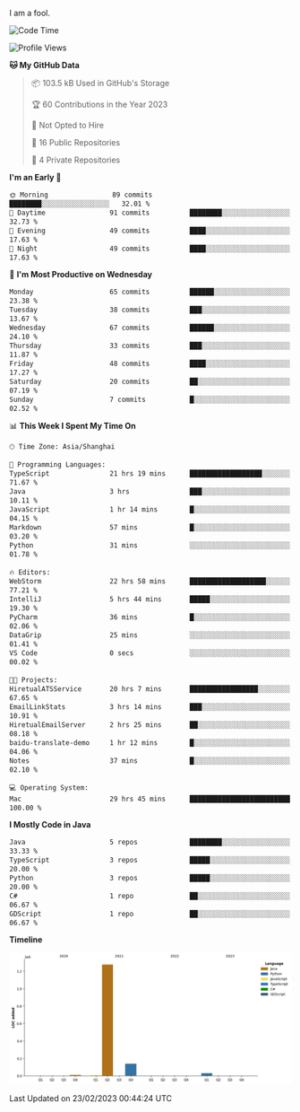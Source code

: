 I am a fool.

<!--START_SECTION:waka-->
![Code Time](http://img.shields.io/badge/Code%20Time-106%20hrs%2013%20mins-blue)

![Profile Views](http://img.shields.io/badge/Profile%20Views-44-blue)

**🐱 My GitHub Data** 

> 📦 103.5 kB Used in GitHub's Storage 
 > 
> 🏆 60 Contributions in the Year 2023
 > 
> 🚫 Not Opted to Hire
 > 
> 📜 16 Public Repositories 
 > 
> 🔑 4 Private Repositories 
 > 
**I'm an Early 🐤** 

```text
🌞 Morning                89 commits          ████████░░░░░░░░░░░░░░░░░   32.01 % 
🌆 Daytime                91 commits          ████████░░░░░░░░░░░░░░░░░   32.73 % 
🌃 Evening                49 commits          ████░░░░░░░░░░░░░░░░░░░░░   17.63 % 
🌙 Night                  49 commits          ████░░░░░░░░░░░░░░░░░░░░░   17.63 % 
```
📅 **I'm Most Productive on Wednesday** 

```text
Monday                   65 commits          ██████░░░░░░░░░░░░░░░░░░░   23.38 % 
Tuesday                  38 commits          ███░░░░░░░░░░░░░░░░░░░░░░   13.67 % 
Wednesday                67 commits          ██████░░░░░░░░░░░░░░░░░░░   24.10 % 
Thursday                 33 commits          ███░░░░░░░░░░░░░░░░░░░░░░   11.87 % 
Friday                   48 commits          ████░░░░░░░░░░░░░░░░░░░░░   17.27 % 
Saturday                 20 commits          ██░░░░░░░░░░░░░░░░░░░░░░░   07.19 % 
Sunday                   7 commits           █░░░░░░░░░░░░░░░░░░░░░░░░   02.52 % 
```


📊 **This Week I Spent My Time On** 

```text
🕑︎ Time Zone: Asia/Shanghai

💬 Programming Languages: 
TypeScript               21 hrs 19 mins      ██████████████████░░░░░░░   71.67 % 
Java                     3 hrs               ███░░░░░░░░░░░░░░░░░░░░░░   10.11 % 
JavaScript               1 hr 14 mins        █░░░░░░░░░░░░░░░░░░░░░░░░   04.15 % 
Markdown                 57 mins             █░░░░░░░░░░░░░░░░░░░░░░░░   03.20 % 
Python                   31 mins             ░░░░░░░░░░░░░░░░░░░░░░░░░   01.78 % 

🔥 Editors: 
WebStorm                 22 hrs 58 mins      ███████████████████░░░░░░   77.21 % 
IntelliJ                 5 hrs 44 mins       █████░░░░░░░░░░░░░░░░░░░░   19.30 % 
PyCharm                  36 mins             █░░░░░░░░░░░░░░░░░░░░░░░░   02.06 % 
DataGrip                 25 mins             ░░░░░░░░░░░░░░░░░░░░░░░░░   01.41 % 
VS Code                  0 secs              ░░░░░░░░░░░░░░░░░░░░░░░░░   00.02 % 

🐱‍💻 Projects: 
HiretualATSService       20 hrs 7 mins       █████████████████░░░░░░░░   67.65 % 
EmailLinkStats           3 hrs 14 mins       ███░░░░░░░░░░░░░░░░░░░░░░   10.91 % 
HiretualEmailServer      2 hrs 25 mins       ██░░░░░░░░░░░░░░░░░░░░░░░   08.18 % 
baidu-translate-demo     1 hr 12 mins        █░░░░░░░░░░░░░░░░░░░░░░░░   04.06 % 
Notes                    37 mins             █░░░░░░░░░░░░░░░░░░░░░░░░   02.10 % 

💻 Operating System: 
Mac                      29 hrs 45 mins      █████████████████████████   100.00 % 
```

**I Mostly Code in Java** 

```text
Java                     5 repos             ████████░░░░░░░░░░░░░░░░░   33.33 % 
TypeScript               3 repos             █████░░░░░░░░░░░░░░░░░░░░   20.00 % 
Python                   3 repos             █████░░░░░░░░░░░░░░░░░░░░   20.00 % 
C#                       1 repo              ██░░░░░░░░░░░░░░░░░░░░░░░   06.67 % 
GDScript                 1 repo              ██░░░░░░░░░░░░░░░░░░░░░░░   06.67 % 
```



**Timeline**

![Lines of Code chart](https://raw.githubusercontent.com/VeejaLiu/VeejaLiu/master/assets/bar_graph.png)


 Last Updated on 23/02/2023 00:44:24 UTC
<!--END_SECTION:waka-->
